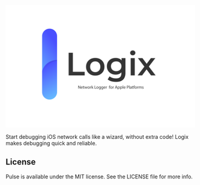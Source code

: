 <p align="center">
<img width="900" alt="promo-main" src="https://github.com/artdima/Logix/blob/main/Logix.png?raw=true">
</p>

Start debugging iOS network calls like a wizard, without extra code! Logix makes debugging quick and reliable.

## License

Pulse is available under the MIT license. See the LICENSE file for more info.
